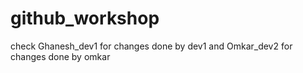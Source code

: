 # github_workshop
check Ghanesh_dev1 for changes done by dev1 and Omkar_dev2 for changes done by omkar
